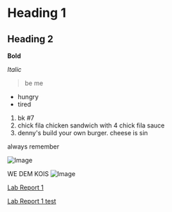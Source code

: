 # Heading 1
## Heading 2
**Bold**

*Italic*
> be me

- hungry
- tired

1. bk #7
2. chick fila chicken sandwich with 4 chick fila sauce
3. denny's build your own burger. cheese is sin

always remember

![Image](https://i.kym-cdn.com/photos/images/newsfeed/002/230/204/97e.png)



WE DEM KOIS 
![Image](https://i.ytimg.com/vi/TLm1eZLEs_o/hqdefault.jpg)

[Lab Report 1](https://DanUCSD.github.io/cse15l-lab-reports/lab-report-1-week-2.html)

[Lab Report 1 test](lab-report-1-week-2.html)